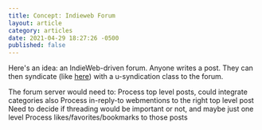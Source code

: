 ```yaml
---
title: Concept: Indieweb Forum
layout: article
category: articles
date: 2021-04-29 18:27:26 -0500
published: false
---
```


Here's an idea: an IndieWeb-driven forum. Anyone writes a post. They can then syndicate (like [here](https://news.indieweb.org/how-to-submit-a-post)) with a u-syndication class to the forum. 

The forum server would need to:
Process top level posts, could integrate categories also
Process in-reply-to webmentions to the right top level post
Need to decide if threading would be important or not, and maybe just one level
Process likes/favorites/bookmarks to those posts